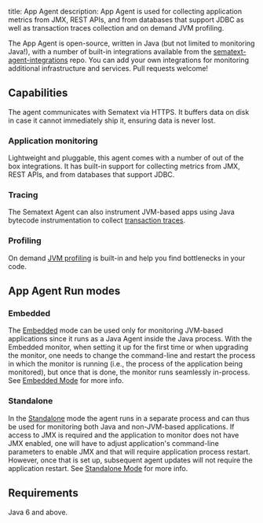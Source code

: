 title: App Agent
description: App Agent is used for collecting application metrics from JMX, REST APIs, and from databases that support JDBC as well as transaction traces collection and on demand JVM profiling.

The App Agent is open-source, written in Java (but not limited to
monitoring Java!), with a number of built-in integrations available
from the
[sematext-agent-integrations](https://github.com/sematext/sematext-agent-integrations)
repo. You can add your own integrations for monitoring additional
infrastructure and services.  Pull requests welcome!

## Capabilities

The agent communicates with Sematext via HTTPS.  It buffers data on
disk in case it cannot immediately ship it, ensuring data is never
lost.

### Application monitoring

Lightweight and pluggable, this agent comes with a number of out of
the box integrations. It has built-in support for collecting metrics
from JMX, REST APIs, and from databases that support JDBC.

### Tracing

The Sematext Agent can also instrument JVM-based apps using Java bytecode
instrumentation to collect [transaction traces](../../../../tracing).

### Profiling

On demand [JVM profiling](../../../monitoring/on-demand-profiling) is built-in and help
you find bottlenecks in your code.

## App Agent Run modes

### Embedded

The [Embedded](spm-monitor-javaagent) mode can be used only for
monitoring JVM-based applications since it runs as a Java Agent
inside the Java process.  With the Embedded monitor, when setting it
up for the first time or when upgrading the monitor, one needs to
change the command-line and restart the process in which the monitor
is running (i.e., the process of the application being monitored), but
once that is done, the monitor runs seamlessly in-process. See [Embedded
Mode](spm-monitor-javaagent) for more info.

### Standalone

In the [Standalone](spm-monitor-standalone) mode the agent runs in a
separate process and can thus be used for monitoring both Java and
non-JVM-based applications. If access to JMX is required and the
application to monitor does not have JMX enabled, one will have to
adjust application's command-line parameters to enable JMX and that
will require application process restart.  However, once that is set
up, subsequent agent updates will not require the application
restart. See [Standalone Mode](spm-monitor-standalone) for
more info.

## Requirements

Java 6 and above.
